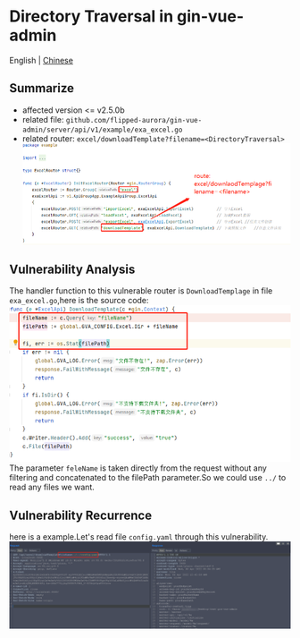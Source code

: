 # Directory Traversal in gin-vue-admin
English | [Chinese](diretory_traversal_downloadTemplate_cn.md)  

## Summarize
* affected version <= v2.5.0b  
* related file: `github.com/flipped-aurora/gin-vue-admin/server/api/v1/example/exa_excel.go`  
* related router: `excel/downloadTemplate?filename=<DirectoryTraversal>`  
![router](png/route.png)

## Vulnerability Analysis
The handler function to this vulnerable router is `DownloadTemplage` in file `exa_excel.go`,here is the source code:
![sourceCode](png/sourceCode.png)  
The parameter `feleName` is taken directly from the request without any filtering and concatenated to the filePath parameter.So we could use `../` to read any files we want.

## Vulnerability Recurrence
here is a example.Let's read file `config.yaml` through this vulnerability.
![exp](png/exp.png)